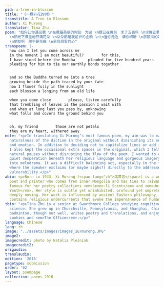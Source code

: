 ```yaml
---
pid: a-tree-in-blossom
title: "《一棵开花的树》"
transtitle: A Tree in Blossom
author: Xi Murong
translator: Tina Zhu
poem: "如何让你遇见我 \n在我最美丽的时刻　为这 \n我已在佛前　求了五百年 \n求佛让我们结这一段尘缘 \n\n佛于是把我变成一棵树 \n长在你必经的路边
  \n阳光下慎重地开满花朵 \n朵朵都是我前世的企盼 \n\n当你走近　请你细听 \n那颤抖的叶是我等待的热情 \n而当你终于无视地走过 \n在你身后落了一地的
  \n朋友啊　那不是花瓣 \n是我凋零的心"
transpoem: |-
  how can I let you come across me
  in the moment I am most beautiful?        for this,
  I have stood before the Buddha      pleaded for five hundred years
  pleading for him to tie our earthly bonds together


  and so the Buddha turned me into a tree
  growing beside the path traced by your fate
  now I flower fully in the sunlight
  each blossom a longing from an old life

  when you come close        please, listen carefully
  that trembling of leaves is the passion I wait with
  and when at long last you pass by, unknowing
  what falls and covers the ground behind you


  oh, my friend        those are not petals
  they are my heart, withered away
note: "<p>In translating Xi Murong’s most famous poem, my aim was to maintain the
  naturalness of the diction in the original without diminishing its sense of spirituality
  and emotion. In addition to deciding not to capitalize lines or add in more punctuation,
  I also kept the occasional extra spaces in the original, which I felt created more
  natural pauses without disrupting the flow of the poem. I wanted to capture the
  quiet desperation beneath her religious language and gorgeous imagery without veering
  into melodrama. It was a difficult balancing act, especially in the final two lines,
  where the speaker exclaims (or maybe sighs?) directly to the addressee with such
  vulnerability.</p>"
abio: <p>Born in 1943, Xi Murong (<span lang="zh">席慕容</span>) is a well-known Chinese
  poet and painter who comes from inner Mongolia and has ties to Taiwan. She is most
  famous for her poetry collections <em>Seven-li Scent</em> and <em>Unregrettable
  Youth</em>. Her style is subtle yet uninhibited, profound yet unpretentious, and
  deeply moving. Her work is influenced by ancient Eastern philosophy, and it often
  contains religious undercurrents that evoke the impermanence of human existence.</p>
tbio: "<p>Tina Zhu is a senior at Swarthmore College studying cognitive and computer
  science. She grew up in Churchville, Pennsylvania, and Shanghai, China. She plays
  badminton, though not well, writes poetry and translations, and enjoys Girl Scout
  cookies and <em>The Office</em>.</p>"
language: Chinese
lang: zh
image: "../assets/images/images_16/murong.JPG"
image2:
imagecredit: photo by Natalia Pleśniak
imagecredit2:
origaudio:
translaudio:
edition: '2016'
pagetype: submission
order: '02'
layout: poempage
collection: poems_2016
---
```

